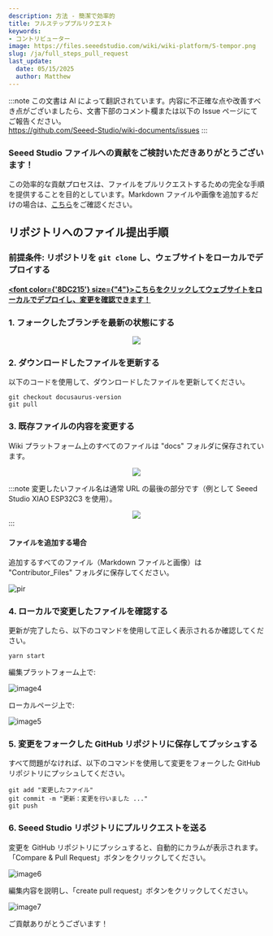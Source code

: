 ```yaml
---
description: 方法 - 簡潔で効率的
title: フルステッププルリクエスト
keywords:
- コントリビューター
image: https://files.seeedstudio.com/wiki/wiki-platform/S-tempor.png
slug: /ja/full_steps_pull_request
last_update:
  date: 05/15/2025
  author: Matthew
---
```

:::note
この文書は AI によって翻訳されています。内容に不正確な点や改善すべき点がございましたら、文書下部のコメント欄または以下の Issue ページにてご報告ください。  
https://github.com/Seeed-Studio/wiki-documents/issues
:::

### Seeed Studio ファイルへの貢献をご検討いただきありがとうございます！

この効率的な貢献プロセスは、ファイルをプルリクエストするための完全な手順を提供することを目的としています。Markdown ファイルや画像を追加するだけの場合は、[こちら](/quick_pull_request)をご確認ください。

## リポジトリへのファイル提出手順

### 前提条件: リポジトリを `git clone` し、ウェブサイトをローカルでデプロイする

<strong><a href="/Deploy_Page_Locally"><span><font color={'8DC215'} size={"4"}>こちらをクリックしてウェブサイトをローカルでデプロイし、変更を確認できます！</font></span></a></strong>

### 1. フォークしたブランチを最新の状態にする

<div align="center"><img width={700} src="https://files.seeedstudio.com/wiki/wiki-platform/contributor/PR_Guide/1.jpg" /></div>

### 2. ダウンロードしたファイルを更新する

以下のコードを使用して、ダウンロードしたファイルを更新してください。

```
git checkout docusaurus-version
git pull
```

### 3. 既存ファイルの内容を変更する

Wiki プラットフォーム上のすべてのファイルは "docs" フォルダに保存されています。

<div align="center"><img width={500} src="https://files.seeedstudio.com/wiki/wiki-platform/contributor/PR_Guide/2.jpg" /></div>

:::note
変更したいファイル名は通常 URL の最後の部分です（例として Seeed Studio XIAO ESP32C3 を使用）。
<div align="center"><img width={700} src="https://files.seeedstudio.com/wiki/wiki-platform/contributor/PR_Guide/3.jpg" /></div>
:::

#### ファイルを追加する場合

追加するすべてのファイル（Markdown ファイルと画像）は "Contributor_Files" フォルダに保存してください。

<p style={{textAlign: 'center'}}><img src="http://files.seeedstudio.com/wiki/wiki-platform/contributor/files_stored.png" alt="pir" width={800} height="auto" /></p>

### 4. ローカルで変更したファイルを確認する

更新が完了したら、以下のコマンドを使用して正しく表示されるか確認してください。

```
yarn start
```

編集プラットフォーム上で:

![image4](https://files.seeedstudio.com/wiki/wiki-platform/contributor/PR_Guide/4.jpg)

ローカルページ上で:

![image5](https://files.seeedstudio.com/wiki/wiki-platform/contributor/PR_Guide/5.jpg)

### 5. 変更をフォークした GitHub リポジトリに保存してプッシュする

すべて問題がなければ、以下のコマンドを使用して変更をフォークした GitHub リポジトリにプッシュしてください。

```
git add "変更したファイル"
git commit -m "更新：変更を行いました ..."
git push
```

### 6. Seeed Studio リポジトリにプルリクエストを送る

変更を GitHub リポジトリにプッシュすると、自動的にカラムが表示されます。「Compare & Pull Request」ボタンをクリックしてください。

![image6](https://files.seeedstudio.com/wiki/wiki-platform/contributor/PR_Guide/6.jpg)

編集内容を説明し、「create pull request」ボタンをクリックしてください。

![image7](https://files.seeedstudio.com/wiki/wiki-platform/contributor/PR_Guide/7.jpg)

ご貢献ありがとうございます！